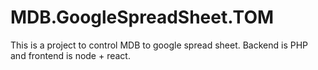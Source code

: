 # MDB.GoogleSpreadSheet.TOM
This is a project to control MDB to google spread sheet. Backend is PHP and frontend is node + react.

